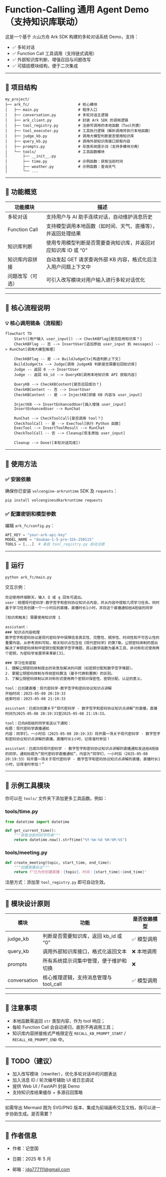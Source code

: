 # Function-Calling 通用 Agent Demo（支持知识库联动）

这是一个基于 火山方舟 Ark SDK 构建的多轮对话系统 Demo，支持：

- ✅ 多轮对话  
- ✅ Function Call 工具调用（支持链式调用）  
- ✅ 外部知识库判断、增强召回与问题改写  
- ✅ 可插拔模块结构，便于二次集成  

---

## 📁 项目结构

```
my_project/
├── ark_fc/                      # 核心模块
│   ├── main.py                  # 程序入口
│   ├── conversation.py          # 多轮对话主逻辑
│   ├── ark_client.py            # 封装 Ark SDK 的调用逻辑
│   ├── tool_registry.py         # 注册可调用的本地函数（Tool列表）
│   ├── tool_executor.py         # 工具执行逻辑（解析调用并执行本地函数）
│   ├── judge_kb.py              # 调用大模型判断是否使用知识库
│   ├── query_kb.py              # 调用外部知识库接口获取内容
│   ├── prompts.py               # 存放系统提示词（支持多模块分离）
│   └── tools/                   # 工具函数模块
│       ├── __init__.py
│       ├── time.py              # 示例函数：获取当前时间
│       ├── weather.py           # 示例函数：查询天气
│       └── ...
```

---

## 🧠 功能概览

| 功能模块       | 描述                                           |
| -------------- | ---------------------------------------------- |
| 多轮对话       | 支持用户与 AI 助手连续对话，自动维护消息历史 |
| Function Call  | 支持模型调用本地函数（如时间、天气、直播等），并返回处理结果 |
| 知识库判断     | 使用专用模型判断是否需要查询知识库，并返回对应知识库 ID 或 “0” |
| 知识库内容拼接 | 自动发起 GET 请求查询外部 KB 内容，格式化后注入用户问题上下文中 |
| 问题改写（可选）| 可引入改写模块对用户输入进行多轮对话优化       |

---

## 🧩 核心流程说明

### 💡 核心调用链条（流程图）

```mermaid
flowchart TD
    Start([用户输入 user_input]) --> CheckKBFlag{是否启用知识库？}
    CheckKBFlag -- 否 --> InsertUser[追加原始 user_input 到 messages] --> RunChat[调用大模型推理]

    CheckKBFlag -- 是 --> BuildJudgeCtx[构造判断上下文]
    BuildJudgeCtx --> Judge[调用 JudgeKB 判断是否需要召回知识库]
    Judge -- 返回 0 --> InsertUser
    Judge -- 返回 kb_id --> QueryKB[调用本地知识库 API 获取内容]

    QueryKB --> CheckKBContent{是否召回成功？}
    CheckKBContent -- 否 --> InsertUser
    CheckKBContent -- 是 --> InjectKB[拼接 KB 内容与 user_input]

    InjectKB --> InsertEnhancedUser[插入增强 user_input]
    InsertEnhancedUser --> RunChat

    RunChat --> CheckToolCall{是否调用 tool？}
    CheckToolCall -- 是 --> ExecTool[执行 Python 函数]
    ExecTool --> InsertToolResult --> RunChat
    CheckToolCall -- 否 --> Cleanup[恢复原始 user_input]

    Cleanup --> Done([本轮对话完成])
```

---

## 🔧 使用方法

### ✅ 安装依赖

确保你已安装 `volcengine-arkruntime` SDK 及 `requests`：

```bash
pip install volcenginesdkarkruntime requests
```

### ✅ 配置密钥和模型参数

编辑 `ark_fc/config.py`：

```python
API_KEY = "your-ark-api-key"
MODEL_NAME = "doubao-1-5-pro-32k-250115"
TOOLS = [...]  # 来自 tool_registry.py 自动注册
```

---

## 🚀 运行

```bash
python ark_fc/main.py
```

交互示例：

```plaintext
欢迎使用终端聊天，输入 Q 或 q 回车可退出。
user：梳理现代密码学-数字签字和密码协议知识点内容，并从内容中提取几项学习任务。同时基于学习任务创建一个一小时后的直播，直播时长1小时，并将这个直播通知给A班级的同学

[知识库触发] 需要使用知识库 1

assistant：
### 知识点内容梳理
数字签字和密码协议是现代密码学中保障信息真实性、完整性、顺序性、时间性和不可否认性的重要内容。从参考资料可知，相关知识点包含在《现代密码学》的第7章。公钥密码体制的提出解决了单钥密码体制中密钥分配和数字签字难题，其以数学函数为基本工具、非对称形式使用两个密钥，为密码学发展带来革新[3]。

### 学习任务提取
1. 理解公钥密码体制提出的背景及解决的问题（如密钥分配和数字签字难题）。
2. 掌握公钥密码体制与传统密码算法（基于代换和置换）的区别。
3. 了解公钥密码体制以非对称形式使用两个密钥对保密性、密钥分配、认证的意义。

tool：已创建直播：现代密码学-数字签字和密码协议知识点讲解
开始时间：2025-05-08 20:19:33
结束时间：2025-05-08 21:19:33

assistant：已成功创建关于“现代密码学 - 数字签字和密码协议知识点讲解”的直播，直播时间为2025-05-08 20:19:33至2025-05-08 21:19:33。

tool：已向A班级的同学发送以下通知：
标题：现代密码学直播通知
内容：同学们，一小时后（2025-05-08 20:19:33）将开展一场关于现代密码学 - 数字签字和密码协议知识点讲解的直播，直播时长1小时，记得准时参加！

assistant：已成功将现代密码学 - 数字签字和密码协议知识点讲解的直播通知发送给A班级的同学。通知标题为“现代密码学直播通知”，内容为“同学们，一小时后（2025-05-08 20:19:33）将开展一场关于现代密码学 - 数字签字和密码协议知识点讲解的直播，直播时长1小时，记得准时参加！” 
```

---

## 🧪 示例工具模块

你可以在 `tools/` 文件夹下添加更多工具函数。例如：

### tools/time.py

```python
from datetime import datetime

def get_current_time():
    """获取当前时间字符串"""
    return datetime.now().strftime("%Y-%m-%d %H:%M:%S")
```

### tools/meeting.py

```python
def create_meeting(topic, start_time, end_time):
    """创建直播会议"""
    return f"已为你创建直播：{topic}，时间：{start_time}~{end_time}"
```

注册方式：添加至 `tool_registry.py` 即可自动生效。

---

## 🔌 模块设计原则

| 模块          | 功能                           | 是否依赖模型  |
| ------------- | ------------------------------ | ------------- |
| judge_kb      | 判断是否需要知识库，返回 kb_id 或 “0” | ✅ 模型调用    |
| query_kb      | 调用外部知识库接口，格式化返回文本 | ❌ 本地调用    |
| prompts       | 所有系统提示词集中管理，便于维护和切换 | ❌            |
| conversation  | 核心推理逻辑，支持消息管理与 tool_call | ✅ 模型调用    |

---

## 📌 注意事项

- 本地函数需返回 `str` 类型内容，作为 tool 响应；  
- 每轮 Function Call 会自动递归，直到不再调用工具；  
- 知识库内容拼接格式严格限定在 `RECALL_KB_PROMPT_START` / `RECALL_KB_PROMPT_END` 中。  

---

## 📎 TODO（建议）

- 加入改写模块（rewriter），优化多轮对话中的问题表达  
- 加入消息 ID / 轮次编号辅助 UI 或日志调试  
- 提供 Web UI / FastAPI 封装 Demo  
- 支持知识库结果缓存 + 多源召回策略  

---

如需导出 Mermaid 图为 SVG/PNG 版本、集成为前端画布交互文档，我可以进一步协助生成。是否需要？

---

## 👤 作者信息

- 作者：记登国  
- 日期：2025 年 5 月  

- 邮箱：jdg777111@gmail.com